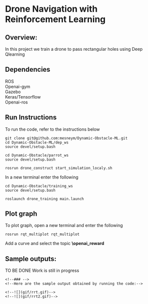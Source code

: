 # Drone Navigation with Reinforcement Learning 

## Overview:
  In this project we train a drone to pass rectangular holes using Deep Qlearning 

## Dependencies
ROS  
Openai-gym  
Gazebo  
Keras/Tensorflow  
Openai-ros

## Run Instructions
To run the code, refer to the instructions below
```
git clone git@github.com:mesneym/Dynamic-Obstacle-ML.git
cd Dynamic-Obstacle-ML/dep_ws
source devel/setup.bash

cd Dynamic-Obstacle/parrot_ws
source devel/setup.bash

rosrun drone_construct start_simulation_localy.sh
```

In a new terminal enter the following 
```
cd Dynamic-Obstacle/training_ws
source devel/setup.bash

roslaunch drone_training main.launch
```

## Plot graph
To plot graph, open a new terminal and enter the following
```
rosrun rqt_multiplot rqt_multiplot
```

Add a curve and select the topic <b>\openai\_reward</b>

## Sample outputs:
TO BE DONE
Work is still in progress
```
<!--### -->
<!--Here are the sample output obtained by running the code:-->

<!--![](gif/rrt.gif)-->
<!--![](gif/rrt2.gif)-->

